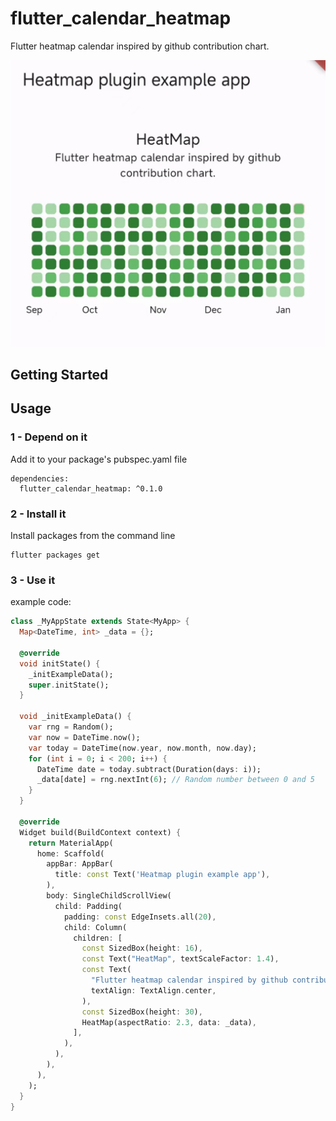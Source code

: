 # flutter_calendar_heatmap

Flutter heatmap calendar inspired by github contribution chart.

<img src="images/img.jpg" alt="img" style="zoom:50%;" />

## Getting Started

## Usage

### 1 - Depend on it

Add it to your package's pubspec.yaml file

```
dependencies:
  flutter_calendar_heatmap: ^0.1.0
```



### 2 - Install it

Install packages from the command line

```
flutter packages get
```



### 3 - Use it

example code:

```dart
class _MyAppState extends State<MyApp> {
  Map<DateTime, int> _data = {};

  @override
  void initState() {
    _initExampleData();
    super.initState();
  }

  void _initExampleData() {
    var rng = Random();
    var now = DateTime.now();
    var today = DateTime(now.year, now.month, now.day);
    for (int i = 0; i < 200; i++) {
      DateTime date = today.subtract(Duration(days: i));
      _data[date] = rng.nextInt(6); // Random number between 0 and 5
    }
  }

  @override
  Widget build(BuildContext context) {
    return MaterialApp(
      home: Scaffold(
        appBar: AppBar(
          title: const Text('Heatmap plugin example app'),
        ),
        body: SingleChildScrollView(
          child: Padding(
            padding: const EdgeInsets.all(20),
            child: Column(
              children: [
                const SizedBox(height: 16),
                const Text("HeatMap", textScaleFactor: 1.4),
                const Text(
                  "Flutter heatmap calendar inspired by github contribution chart.",
                  textAlign: TextAlign.center,
                ),
                const SizedBox(height: 30),
                HeatMap(aspectRatio: 2.3, data: _data),
              ],
            ),
          ),
        ),
      ),
    );
  }
}
```